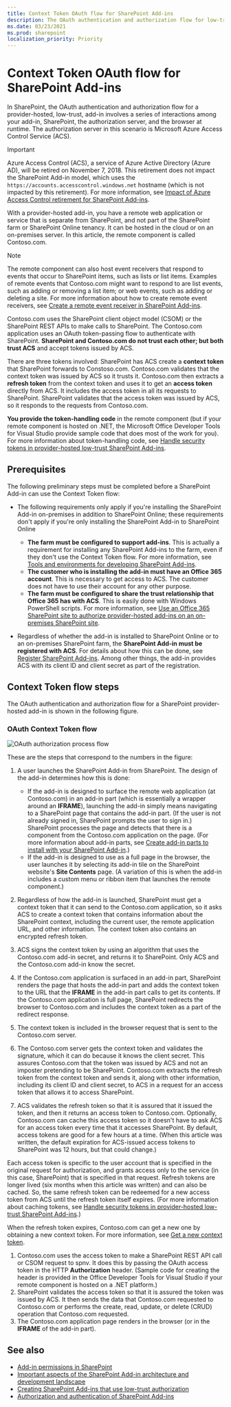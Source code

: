 ```yaml
---
title: Context Token OAuth flow for SharePoint Add-ins
description: The OAuth authentication and authorization flow for low-trust, provider-hosted add-ins in SharePoint.
ms.date: 03/23/2021
ms.prod: sharepoint
localization_priority: Priority
---
```


# Context Token OAuth flow for SharePoint Add-ins

In SharePoint, the OAuth authentication and authorization flow for a provider-hosted, low-trust, add-in involves a series of interactions among your add-in, SharePoint, the authorization server, and the browser at runtime. The authorization server in this scenario is Microsoft Azure Access Control Service (ACS).

> [!IMPORTANT]
> Azure Access Control (ACS), a service of Azure Active Directory (Azure AD), will be retired on November 7, 2018. This retirement does not impact the SharePoint Add-in model, which uses the `https://accounts.accesscontrol.windows.net` hostname (which is not impacted by this retirement). For more information, see [Impact of Azure Access Control retirement for SharePoint Add-ins](https://developer.microsoft.com/office/blogs/impact-of-azure-access-control-deprecation-for-sharepoint-add-ins).

With a provider-hosted add-in, you have a remote web application or service that is separate from SharePoint, and not part of the SharePoint farm or SharePoint Online tenancy. It can be hosted in the cloud or on an on-premises server. In this article, the remote component is called Contoso.com.

> [!NOTE]
> The remote component can also host event receivers that respond to events that occur to SharePoint items, such as lists or list items. Examples of remote events that Contoso.com might want to respond to are list events, such as adding or removing a list item; or web events, such as adding or deleting a site. For more information about how to create remote event receivers, see [Create a remote event receiver in SharePoint Add-ins](create-a-remote-event-receiver-in-sharepoint-add-ins.md).

Contoso.com uses the SharePoint client object model (CSOM) or the SharePoint REST APIs to make calls to SharePoint. The Contoso.com application uses an OAuth token-passing flow to authenticate with SharePoint. **SharePoint and Contoso.com do not trust each other; but both trust ACS** and accept tokens issued by ACS.

There are three tokens involved: SharePoint has ACS create a **context token** that SharePoint forwards to Constoso.com. Contoso.com validates that the context token was issued by ACS so it trusts it. Contoso.com then extracts a **refresh token** from the context token and uses it to get an **access token** directly from ACS. It includes the access token in all its requests to SharePoint. SharePoint validates that the access token was issued by ACS, so it responds to the requests from Contoso.com.

**You provide the token-handling code** in the remote component (but if your remote component is hosted on .NET, the Microsoft Office Developer Tools for Visual Studio provide sample code that does most of the work for you). For more information about token-handling code, see [Handle security tokens in provider-hosted low-trust SharePoint Add-ins](handle-security-tokens-in-provider-hosted-low-trust-sharepoint-add-ins.md).

## Prerequisites

The following preliminary steps must be completed before a SharePoint Add-in can use the Context Token flow:

- The following requirements only apply if you're installing the SharePoint Add-in on-premises in addition to SharePoint Online; these requirements don't apply if you're only installing the SharePoint Add-in to SharePoint Online

  - **The farm must be configured to support add-ins**. This is actually a requirement for installing any SharePoint Add-ins to the farm, even if they don't use the Context Token flow. For more information, see [Tools and environments for developing SharePoint Add-ins](tools-and-environments-for-developing-sharepoint-add-ins.md).
  - **The customer who is installing the add-in must have an Office 365 account**. This is necessary to get access to ACS. The customer does not have to use their account for any other purpose.
  - **The farm must be configured to share the trust relationship that Office 365 has with ACS**. This is easily done with Windows PowerShell scripts. For more information, see [Use an Office 365 SharePoint site to authorize provider-hosted add-ins on an on-premises SharePoint site](use-an-office-365-sharepoint-site-to-authorize-provider-hosted-add-ins-on-an-on.md).

- Regardless of whether the add-in is installed to SharePoint Online or to an on-premises SharePoint farm, the **SharePoint Add-in must be registered with ACS**. For details about how this can be done, see [Register SharePoint Add-ins](register-sharepoint-add-ins.md). Among other things, the add-in provides ACS with its client ID and client secret as part of the registration.

## Context Token flow steps

The OAuth authentication and authorization flow for a SharePoint provider-hosted add-in is shown in the following figure.

### OAuth Context Token flow

![OAuth authorization process flow](../images/833fcdcc-1755-438b-9ada-dce9646564c0.gif)

These are the steps that correspond to the numbers in the figure:

1. A user launches the SharePoint Add-in from SharePoint. The design of the add-in determines how this is done:

    - If the add-in is designed to surface the remote web application (at Contoso.com) in an add-in part (which is essentially a wrapper around an **IFRAME**), launching the add-in simply means navigating to a SharePoint page that contains the add-in part. (If the user is not already signed in, SharePoint prompts the user to sign in.) SharePoint processes the page and detects that there is a component from the Contoso.com application on the page. (For more information about add-in parts, see [Create add-in parts to install with your SharePoint Add-in](create-add-in-parts-to-install-with-your-sharepoint-add-in.md).)
    - If the add-in is designed to use as a full page in the browser, the user launches it by selecting its add-in tile on the SharePoint website's **Site Contents** page. (A variation of this is when the add-in includes a custom menu or ribbon item that launches the remote component.)

1. Regardless of how the add-in is launched, SharePoint must get a context token that it can send to the Contoso.com application, so it asks ACS to create a context token that contains information about the SharePoint context, including the current user, the remote application URL, and other information. The context token also contains an encrypted refresh token.
1. ACS signs the context token by using an algorithm that uses the Contoso.com add-in secret, and returns it to SharePoint. Only ACS and the Contoso.com add-in know the secret.
1. If the Contoso.com application is surfaced in an add-in part, SharePoint renders the page that hosts the add-in part and adds the context token to the URL that the **IFRAME** in the add-in part calls to get its contents. If the Contoso.com application is full page, SharePoint redirects the browser to Contoso.com and includes the context token as a part of the redirect response.
1. The context token is included in the browser request that is sent to the Contoso.com server.
1. The Contoso.com server gets the context token and validates the signature, which it can do because it knows the client secret. This assures Contoso.com that the token was issued by ACS and not an imposter pretending to be SharePoint. Contoso.com extracts the refresh token from the context token and sends it, along with other information, including its client ID and client secret, to ACS in a request for an access token that allows it to access SharePoint.
1. ACS validates the refresh token so that it is assured that it issued the token, and then it returns an access token to Contoso.com. Optionally, Contoso.com can cache this access token so it doesn't have to ask ACS for an access token every time that it accesses SharePoint. By default, access tokens are good for a few hours at a time. (When this article was written, the default expiration for ACS-issued access tokens to SharePoint was 12 hours, but that could change.)

  Each access token is specific to the user account that is specified in the original request for authorization, and grants access only to the service (in this case, SharePoint) that is specified in that request. Refresh tokens are longer lived (six months when this article was written) and can also be cached. So, the same refresh token can be redeemed for a new access token from ACS until the refresh token itself expires. (For more information about caching tokens, see [Handle security tokens in provider-hosted low-trust SharePoint Add-ins](handle-security-tokens-in-provider-hosted-low-trust-sharepoint-add-ins.md).)

  When the refresh token expires, Contoso.com can get a new one by obtaining a new context token. For more information, see [Get a new context token](handle-security-tokens-in-provider-hosted-low-trust-sharepoint-add-ins.md#get-a-new-context-token).

1. Contoso.com uses the access token to make a SharePoint REST API call or CSOM request to spnv. It does this by passing the OAuth access token in the HTTP **Authorization** header. (Sample code for creating the header is provided in the Office Developer Tools for Visual Studio if your remote component is hosted on a .NET platform.)
1. SharePoint validates the access token so that it is assured the token was issued by ACS. It then sends the data that Contoso.com requested to Contoso.com or performs the create, read, update, or delete (CRUD) operation that Contoso.com requested.
1. The Contoso.com application page renders in the browser (or in the **IFRAME** of the add-in part).

## See also

- [Add-in permissions in SharePoint](add-in-permissions-in-sharepoint.md)
- [Important aspects of the SharePoint Add-in architecture and development landscape](important-aspects-of-the-sharepoint-add-in-architecture-and-development-landscap.md)
- [Creating SharePoint Add-ins that use low-trust authorization](creating-sharepoint-add-ins-that-use-low-trust-authorization.md)
- [Authorization and authentication of SharePoint Add-ins](authorization-and-authentication-of-sharepoint-add-ins.md)
